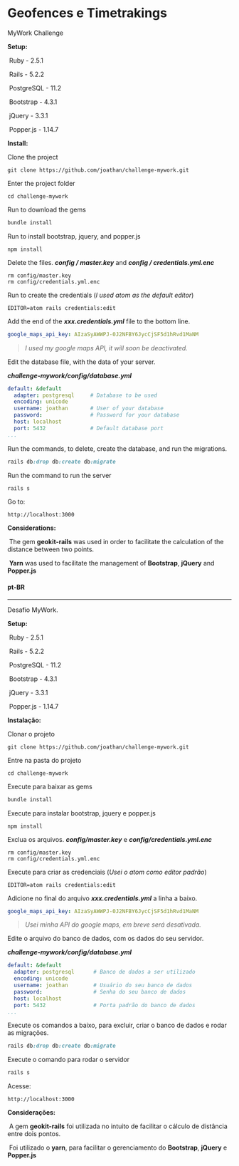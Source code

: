 # Geofences e Timetrakings

MyWork Challenge

**Setup:**

​	Ruby - 2.5.1

​	Rails - 5.2.2

​	PostgreSQL - 11.2

​	Bootstrap - 4.3.1

​	jQuery - 3.3.1

​	Popper.js - 1.14.7

**Install:**

Clone the project

```shell
git clone https://github.com/joathan/challenge-mywork.git
```

Enter the project folder

```shell
cd challenge-mywork
```

Run to download the gems

```sh
bundle install
```

Run to install bootstrap, jquery, and popper.js

```shell
npm install
```

Delete the files. ***config / master.key*** and ***config / credentials.yml.enc***

```shell
rm config/master.key
rm config/credentials.yml.enc
```

Run to create the credentials (*I used atom as the default editor*)

```shell
EDITOR=atom rails credentials:edit
```

Add the end of the ***xxx.credentials.yml*** file to the bottom line.

```yaml
google_maps_api_key: AIzaSyAWWPJ-0J2NFBY6JycCjSF5d1hRvd1MaNM
```

> *I used my google maps API, it will soon be deactivated.*

Edit the database file, with the data of your server.

***challenge-mywork/config/database.yml***

```yaml
default: &default
  adapter: postgresql     # Database to be used
  encoding: unicode		
  username: joathan       # User of your database
  password:               # Password for your database
  host: localhost         
  port: 5432              # Default database port
...
```

Run the commands, to delete, create the database, and run the migrations.

```ruby
rails db:drop db:create db:migrate
```

Run the command to run the server

```ruby
rails s
```

Go to:

```
http://localhost:3000
```

**Considerations:**

​	The gem **geokit-rails** was used in order to facilitate the calculation of the distance between two points.

​	**Yarn** was used to facilitate the management of **Bootstrap**, **jQuery** and **Popper.js**









#### pt-BR

------

Desafio MyWork.

**Setup:**

​	Ruby - 2.5.1

​	Rails - 5.2.2

​	PostgreSQL - 11.2

​	Bootstrap - 4.3.1

​	jQuery - 3.3.1

​	Popper.js - 1.14.7

**Instalação:**

Clonar o projeto

```shell
git clone https://github.com/joathan/challenge-mywork.git
```

Entre na pasta do projeto

```shell
cd challenge-mywork
```

Execute para baixar as gems

```sh
bundle install
```

Execute para instalar bootstrap, jquery e popper.js

```shell
npm install
```

Exclua os arquivos. ***config/master.key*** e ***config/credentials.yml.enc***

```shell
rm config/master.key
rm config/credentials.yml.enc
```

Execute para criar as credenciais (*Usei o atom como editor padrão*)

```shell
EDITOR=atom rails credentials:edit
```

Adicione no final do arquivo ***xxx.credentials.yml*** a linha a baixo.

```yaml
google_maps_api_key: AIzaSyAWWPJ-0J2NFBY6JycCjSF5d1hRvd1MaNM
```

> *Usei minha API do google maps, em breve será desativada.*

Edite o arquivo do banco de dados, com os dados do seu servidor.

***challenge-mywork/config/database.yml***

```yaml
default: &default
  adapter: postgresql      # Banco de dados a ser utilizado
  encoding: unicode		
  username: joathan        # Usuário do seu banco de dados
  password:                # Senha do seu banco de dados
  host: localhost		
  port: 5432               # Porta padrão do banco de dados
...
```

Execute os comandos a baixo, para excluir, criar o banco de dados e rodar as migrações.

```ruby
rails db:drop db:create db:migrate
```

Execute o comando para rodar o servidor

```ruby
rails s
```

Acesse:

```
http://localhost:3000
```

**Considerações:**

​	A gem **geokit-rails** foi utilizada no intuito de facilitar o cálculo de distância entre dois pontos.

​	Foi utilizado o **yarn**, para facilitar o gerenciamento do **Bootstrap**, **jQuery** e **Popper.js**